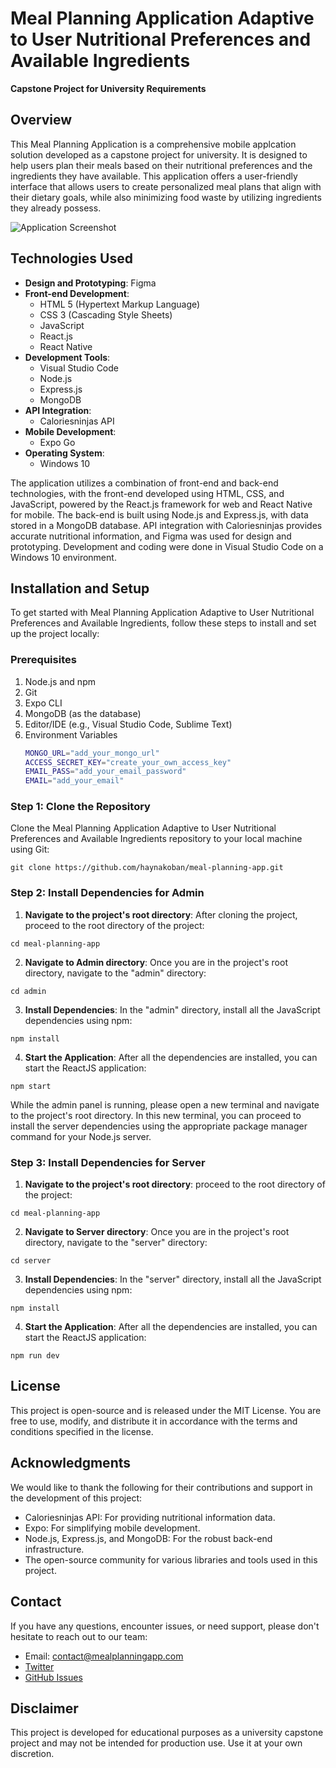 # Meal Planning Application Adaptive to User Nutritional Preferences and Available Ingredients

**Capstone Project for University Requirements**

## Overview

This Meal Planning Application is a comprehensive mobile applcation solution developed as a capstone project for university. It is designed to help users plan their meals based on their nutritional preferences and the ingredients they have available. This application offers a user-friendly interface that allows users to create personalized meal plans that align with their dietary goals, while also minimizing food waste by utilizing ingredients they already possess.

![Application Screenshot](screenshot.png) <!-- Replace with a screenshot of your application -->

## Technologies Used

- **Design and Prototyping**: Figma
- **Front-end Development**:
  - HTML 5 (Hypertext Markup Language)
  - CSS 3 (Cascading Style Sheets)
  - JavaScript
  - React.js
  - React Native
- **Development Tools**:
  - Visual Studio Code
  - Node.js
  - Express.js
  - MongoDB
- **API Integration**:
  - Caloriesninjas API
- **Mobile Development**:
  - Expo Go
- **Operating System**:
  - Windows 10

The application utilizes a combination of front-end and back-end technologies, with the front-end developed using HTML, CSS, and JavaScript, powered by the React.js framework for web and React Native for mobile. The back-end is built using Node.js and Express.js, with data stored in a MongoDB database. API integration with Caloriesninjas provides accurate nutritional information, and Figma was used for design and prototyping. Development and coding were done in Visual Studio Code on a Windows 10 environment.

## Installation and Setup

To get started with Meal Planning Application Adaptive to User Nutritional Preferences and Available Ingredients, follow these steps to install and set up the project locally:

### Prerequisites

1. Node.js and npm
2. Git
3. Expo CLI
4. MongoDB (as the database)
5. Editor/IDE (e.g., Visual Studio Code, Sublime Text)
6. Environment Variables
   ```bash
   MONGO_URL="add_your_mongo_url"
   ACCESS_SECRET_KEY="create_your_own_access_key"
   EMAIL_PASS="add_your_email_password"
   EMAIL="add_your_email" 

### Step 1: Clone the Repository

Clone the Meal Planning Application Adaptive to User Nutritional Preferences and Available Ingredients repository to your local machine using Git:

```
git clone https://github.com/haynakoban/meal-planning-app.git
```

### Step 2: Install Dependencies for **Admin**

1. **Navigate to the project's root directory**: After cloning the project, proceed to the root directory of the project:

```
cd meal-planning-app
```

2. **Navigate to Admin directory**: Once you are in the project's root directory, navigate to the "admin" directory:

```
cd admin
```

3. **Install Dependencies**: In the "admin" directory, install all the JavaScript dependencies using npm:

```
npm install
```

4. **Start the Application**: After all the dependencies are installed, you can start the ReactJS application:

```
npm start
```

While the admin panel is running, please open a new terminal and navigate to the project's root directory. In this new terminal, you can proceed to install the server dependencies using the appropriate package manager command for your Node.js server.

### Step 3: Install Dependencies for **Server**

1. **Navigate to the project's root directory**: proceed to the root directory of the project:

```
cd meal-planning-app
```

2. **Navigate to Server directory**: Once you are in the project's root directory, navigate to the "server" directory:

```
cd server
```

3. **Install Dependencies**: In the "server" directory, install all the JavaScript dependencies using npm:

```
npm install
```

4. **Start the Application**: After all the dependencies are installed, you can start the ReactJS application:

```
npm run dev
```

## License

This project is open-source and is released under the MIT License. You are free to use, modify, and distribute it in accordance with the terms and conditions specified in the license.

## Acknowledgments

We would like to thank the following for their contributions and support in the development of this project:

- Caloriesninjas API: For providing nutritional information data.
- Expo: For simplifying mobile development.
- Node.js, Express.js, and MongoDB: For the robust back-end infrastructure.
- The open-source community for various libraries and tools used in this project.

## Contact

If you have any questions, encounter issues, or need support, please don't hesitate to reach out to our team:

- Email: contact@mealplanningapp.com
- [Twitter](https://twitter.com/mealplanningapp)
- [GitHub Issues](https://github.com/mealplanningapp/mealplanner/issues)

## Disclaimer

This project is developed for educational purposes as a university capstone project and may not be intended for production use. Use it at your own discretion.




